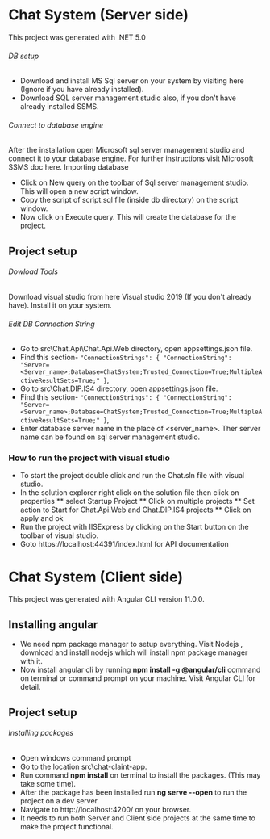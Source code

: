 # Chat System (Server side)
This project was generated with .NET 5.0
###### DB setup
* Download and install MS Sql server on your system by visiting here (Ignore if you have already installed).
* Download SQL server management studio also, if you don't have already installed SSMS.
###### Connect to database engine
After the installation open Microsoft sql server management studio and connect it to your database engine. For further instructions visit Microsoft SSMS doc here.
Importing database
* Click on New query on the toolbar of Sql server management studio. This will open a new script window.
* Copy the script of script.sql file (inside db directory) on the script window.
* Now click on Execute query. This will create the database for the project.
## Project setup
###### Dowload Tools
Download visual studio from here Visual studio 2019 (If you don't already have). Install it on your system.
###### Edit DB Connection String
* Go to src\Chat.Api\Chat.Api.Web directory, open appsettings.json file.
* Find this section- `"ConnectionStrings": { "ConnectionString": "Server=<Server_name>;Database=ChatSystem;Trusted_Connection=True;MultipleActiveResultSets=True;" }`,
* Go to src\Chat.DIP.IS4 directory, open appsettings.json file.
* Find this section- `"ConnectionStrings": { "ConnectionString": "Server=<Server_name>;Database=ChatSystem;Trusted_Connection=True;MultipleActiveResultSets=True;" }`,
* Enter database server name in the place of <server_name>. Ther server name can be found on sql server management studio. 
### How to run the project with visual studio
* To start the project double click and run the Chat.sln file with visual studio.
* In the solution explorer right click on the solution file then click on properties 
** select Startup Project
** Click on multiple projects
** Set action to Start for Chat.Api.Web and Chat.DIP.IS4 projects
** Click on apply and ok
* Run the project with IISExpress by clicking on the Start button on the toolbar of visual studio. 
* Goto https://localhost:44391/index.html for API documentation
# Chat System (Client side)
This project was generated with Angular CLI version 11.0.0.
## Installing angular
* We need npm package manager to setup everything. Visit Nodejs , download and install nodejs which will install npm package manager with it.
* Now install angular cli by running **npm install -g @angular/cli** command on terminal or command prompt on your machine. Visit Angular CLI for detail.
## Project setup
###### Installing packages
* Open windows command prompt 
* Go to the location src\chat-claint-app.
* Run command **npm install** on terminal to install the packages. (This may take some time).
* After the package has been installed run **ng serve --open** to run the project on a dev server. 
* Navigate to http://localhost:4200/ on your browser.
* It needs to run both Server and Client side projects at the same time to make the project functional.
